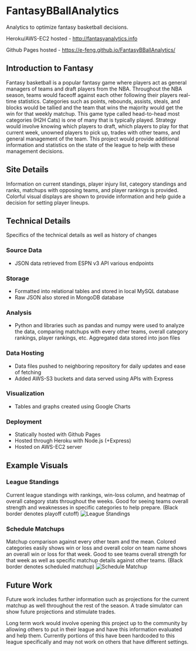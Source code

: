 # FantasyBBallAnalytics
Analytics to optimize fantasy basketball decisions.

Heroku/AWS-EC2 hosted - http://fantasyanalytics.info

Github Pages hosted - https://e-feng.github.io/FantasyBBallAnalytics/

## Introduction to Fantasy
Fantasy basketball is a popular fantasy game where players act as general managers of teams and draft players from the NBA. Throughout the NBA season, teams would faceoff against each other following their players real-time statistics. Categories such as points, rebounds, assists, steals, and blocks would be tallied and the team that wins the majority would get the win for that weekly matchup. This game type called head-to-head most categories (H2H Cats) is one of many that is typically played. Strategy would involve knowing which players to draft, which players to play for that current week, unowned players to pick up, trades with other teams, and general management of the team. This project would provide additional information and statistics on the state of the league to help with these management decisions.

## Site Details
Information on current standings, player injury list, category standings and ranks, matchups with opposing teams, and player rankings is provided. Colorful visual displays are shown to provide information and help guide a decision for setting player lineups.

## Technical Details
Specifics of the technical details as well as history of changes
### Source Data
* JSON data retrieved from ESPN v3 API various endpoints
### Storage 
* Formatted into relational tables and stored in local MySQL database
* Raw JSON also stored in MongoDB database 
### Analysis
* Python and libraries such as pandas and numpy were used to analyze the data, comparing matchups with every other teams, overall category rankings, player rankings, etc. Aggregated data stored into json files
### Data Hosting
* Data files pushed to neighboring repository for daily updates and ease of fetching
* Added AWS-S3 buckets and data served using APIs with Express
### Visualization
* Tables and graphs created using Google Charts
### Deployment
* Statically hosted with Github Pages
* Hosted through Heroku with Node.js (+Express)
* Hosted on AWS-EC2 server

## Example Visuals
### League Standings
Current league standings with rankings, win-loss column, and heatmap of overall category stats throughout the weeks. Good for seeing teams overall strength and weaknesses in specific categories to help prepare. (Black border denotes playoff cutoff)
![League Standings](https://i.imgur.com/q82IisH.png)

### Schedule Matchups
Matchup comparison against every other team and the mean. Colored categories easily shows win or loss and overall color on team name shows an overall win or loss for that week. Good to see teams overall strength for that week as well as specific matchup details against other teams. (Black border denotes scheduled matchup)
![Schedule Matchup](https://i.imgur.com/Umw74jF.png)

## Future Work
Future work includes further information such as projections for the current matchup as well throughout the rest of the season. A trade simulator can show future projections and stimulate trades.

Long term work would involve opening this project up to the community by allowing others to put in their league and have this information evaluated and help them. Currently portions of this have been hardcoded to this league specifically and may not work on others that have different settings. 
